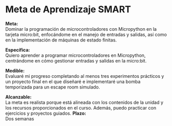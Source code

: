 # Meta de Aprendizaje SMART 
**Meta:**  
Dominar la programación de microcontroladores con Micropython en la tarjeta micro:bit, enfocándome en el manejo de entradas y salidas, así como en la implementación de máquinas de estado finitas.  

**Específica:**  
Quiero aprender a programar microcontroladores en Micropython, centrándome en cómo gestionar entradas y salidas en la micro:bit.  

**Medible:**  
Evaluaré mi progreso completando al menos tres experimentos prácticos y un proyecto final en el que diseñaré e implementaré una bomba temporizada para un escape room simulado.  

**Alcanzable:**  
La meta es realista porque está alineada con los contenidos de la unidad y los recursos proporcionados en el curso. Además, puedo practicar con ejercicios y proyectos guiados.
**Plazo:**  
Dos semanas

